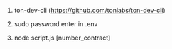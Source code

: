 
1) ton-dev-cli (https://github.com/tonlabs/ton-dev-cli)

2) sudo password enter in .env

3) node script.js [number_contract]
